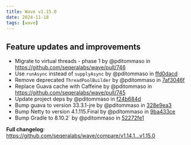 ```yaml
---
title: Wave v1.15.0
date: 2024-11-18
tags: [wave]
---
```


## Feature updates and improvements

* Migrate to virtual threads - phase 1 by @pditommaso in https://github.com/seqeralabs/wave/pull/746
* Use `runAsync` instead of `supplyAsync` by @pditommaso in [ffd0dacd](https://github.com/seqeralabs/wave/commit/ffd0dacd14dc365cabb23a35a9cac4a0f06d37ae)
* Remove deprecated `ThreadPoolBuilder` by @pditommaso in [7af3046f](https://github.com/seqeralabs/wave/commit/7af3046fef4ce5880a8cf9454dab7bc5f4d0344b)
* Replace Guava cache with Caffeine by @pditommaso in https://github.com/seqeralabs/wave/pull/745
* Update project deps by @pditommaso in [f24b684d](https://github.com/seqeralabs/wave/commit/f24b684d6e1f41e86793e8b998144f99eedd9df5)
* Bump guava to version 33.3.1-jre by @pditommaso in [328e9ea3](https://github.com/seqeralabs/wave/commit/328e9ea36238af533c316c1868fb8ab7960bca3d)
* Bump Netty to version 4.1.115.Final by @pditommaso in [9ba433ce](https://github.com/seqeralabs/wave/commit/9ba433ce6f9ab68b6c13f6719d9116840217a0fd)
* Bump Gradle to 8.10.2` by @pditommaso in [52272fe1](https://github.com/seqeralabs/wave/commit/52272fe1169c3fc2ea87c895e7f61b3954e996c6)

**Full changelog**: https://github.com/seqeralabs/wave/compare/v1.14.1...v1.15.0
